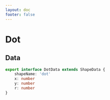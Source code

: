 ```yaml
---
layout: doc
footer: false
---
```


# Dot

## Data

```ts
export interface DotData extends ShapeData {
	shapeName: 'dot'
	x: number
	y: number
	r: number
}
```
